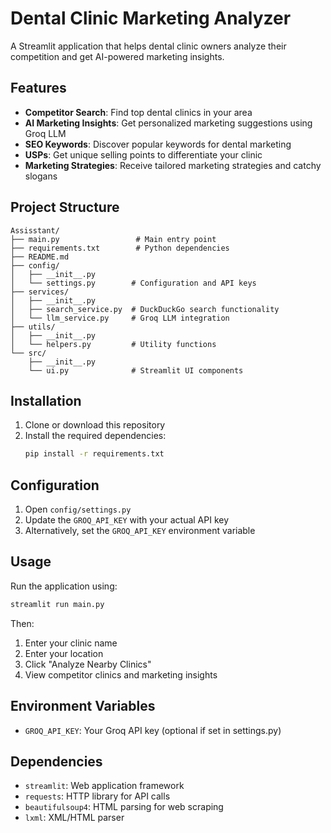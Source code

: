# Dental Clinic Marketing Analyzer

A Streamlit application that helps dental clinic owners analyze their competition and get AI-powered marketing insights.

## Features

- **Competitor Search**: Find top dental clinics in your area
- **AI Marketing Insights**: Get personalized marketing suggestions using Groq LLM
- **SEO Keywords**: Discover popular keywords for dental marketing
- **USPs**: Get unique selling points to differentiate your clinic
- **Marketing Strategies**: Receive tailored marketing strategies and catchy slogans

## Project Structure

```
Assisstant/
├── main.py                 # Main entry point
├── requirements.txt        # Python dependencies
├── README.md              
├── config/
│   ├── __init__.py
│   └── settings.py        # Configuration and API keys
├── services/
│   ├── __init__.py
│   ├── search_service.py  # DuckDuckGo search functionality
│   └── llm_service.py     # Groq LLM integration
├── utils/
│   ├── __init__.py
│   └── helpers.py         # Utility functions
└── src/
    ├── __init__.py
    └── ui.py              # Streamlit UI components
```

## Installation

1. Clone or download this repository
2. Install the required dependencies:
   ```bash
   pip install -r requirements.txt
   ```

## Configuration

1. Open `config/settings.py`
2. Update the `GROQ_API_KEY` with your actual API key
3. Alternatively, set the `GROQ_API_KEY` environment variable

## Usage

Run the application using:

```bash
streamlit run main.py
```

Then:
1. Enter your clinic name
2. Enter your location
3. Click "Analyze Nearby Clinics"
4. View competitor clinics and marketing insights

## Environment Variables

- `GROQ_API_KEY`: Your Groq API key (optional if set in settings.py)

## Dependencies

- `streamlit`: Web application framework
- `requests`: HTTP library for API calls
- `beautifulsoup4`: HTML parsing for web scraping
- `lxml`: XML/HTML parser

